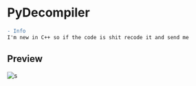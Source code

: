 # PyDecompiler
```diff
- Info
I'm new in C++ so if the code is shit recode it and send me
```

## Preview

![s](https://i.imgur.com/Ck4jg1Z.png)

